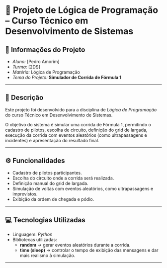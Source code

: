 # 📘 Projeto de Lógica de Programação – Curso Técnico em Desenvolvimento de Sistemas  

## 📌 Informações do Projeto  
- *Aluno:* [Pedro Amorim]  
- *Turma:* [2DS]  
- *Matéria:* Lógica de Programação  
- *Tema do Projeto:* **Simulador de Corrida de Fórmula 1**  

---

## 📝 Descrição  
Este projeto foi desenvolvido para a disciplina de *Lógica de Programação* do curso Técnico em Desenvolvimento de Sistemas.  

O objetivo do sistema é simular uma corrida de Fórmula 1, permitindo o cadastro de pilotos, escolha de circuito, definição do grid de largada, execução da corrida com eventos aleatórios (como ultrapassagens e incidentes) e apresentação do resultado final.  

---

## ⚙ Funcionalidades  
- Cadastro de pilotos participantes.  
- Escolha do circuito onde a corrida será realizada.  
- Definição manual do grid de largada.  
- Simulação de voltas com eventos aleatórios, como ultrapassagens e imprevistos.  
- Exibição da ordem de chegada e pódio.  

---

## 💻 Tecnologias Utilizadas  
- Linguagem: *Python*  
- Bibliotecas utilizadas:  
  - **random** → gerar eventos aleatórios durante a corrida.  
  - **time (sleep)** → controlar o tempo de exibição das mensagens e dar mais realismo à simulação.  

---


